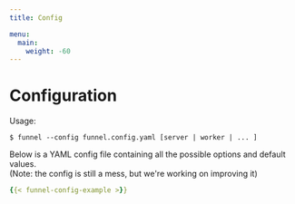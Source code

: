 ```yaml
---
title: Config

menu:
  main:
    weight: -60
---
```


# Configuration

Usage:
```shell
$ funnel --config funnel.config.yaml [server | worker | ... ]
```

Below is a YAML config file containing all the possible options and default values.  
(Note: the config is still a mess, but we're working on improving it)

```YAML
{{< funnel-config-example >}}
```
